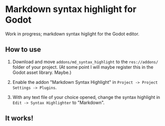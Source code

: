 # Markdown syntax highlight for Godot
Work in progress; markdown syntax higlight for the Godot editor.

## How to use
1. Download and move `addons/md_syntax_highlight` to the `res://addons/` folder of
your project. (At some point I will maybe register this in the Godot asset library. Maybe.)

2. Enable the addon "Markdown Syntax Highlight" in `Project -> Project Settings -> Plugins`.

3. With any text file of your choice opened, change the syntax highlight
in `Edit -> Syntax Highlighter` to "Markdown".

## It works!
